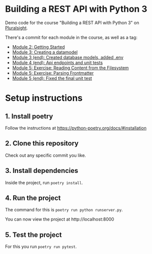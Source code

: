 # Building a REST API with Python 3
Demo code for the course "Building a REST API with Python 3" on [Pluralsight](https://www.pluralsight.com).

There's a commit for each module in the course, as well as a tag:


- [Module 2: Getting Started](https://github.com/codesensei-courses/test/releases/tag/project-start)
- [Module 3: Creating a datamodel](https://github.com/codesensei-courses/test/releases/tag/datamodel-start)
- [Module 3 (end): Created database models, added .env](https://github.com/codesensei-courses/test/releases/tag/datamodel-end)
- [Module 4 (end): Api endpoints and unit tests](https://github.com/codesensei-courses/test/releases/tag/api-end)
- [Module 5: Exercise: Reading Content from the Filesystem](https://github.com/codesensei-courses/test/releases/tag/files-start)
- [Module 5: Exercise: Parsing Frontmatter](https://github.com/codesensei-courses/test/releases/tag/files-parse)
- [Module 5 (end): Fixed the final unit test](https://github.com/codesensei-courses/test/releases/tag/course-end)


# Setup instructions

## 1. Install poetry

Follow the instructions at https://python-poetry.org/docs/#installation

## 2. Clone this repository

Check out any specific commit you like.

## 3. Install dependencies

Inside the project, run `poetry install`.

## 4. Run the project

The command for this is `poetry run python runserver.py`.

You can now view the project at http://localhost:8000

## 5. Test the project

For this you run `poetry run pytest`.
